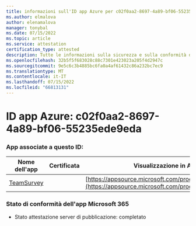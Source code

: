 ```yaml
---
title: informazioni sull'ID app Azure per c02f0aa2-8697-4a89-bf06-55235ede9eda
ms.author: elmalova
author: elenamalova
manager: tonybal
ms.date: 07/15/2022
ms.topic: article
ms.service: attestation
certification_type: attested
description: Tutte le informazioni sulla sicurezza e sulla conformità disponibili per c02f0aa2-8697-4a89-bf06-55235ede9eda.
ms.openlocfilehash: 32b5f5f683028c88c7301e423023a205f4d2947c
ms.sourcegitcommit: 9e5c6c3b4885bc6fa0a4af61432c86a232bc7ec9
ms.translationtype: MT
ms.contentlocale: it-IT
ms.lasthandoff: 07/15/2022
ms.locfileid: "66813131"
---
```

# <a name="azure-app-id-c02f0aa2-8697-4a89-bf06-55235ede9eda"></a>ID app Azure: c02f0aa2-8697-4a89-bf06-55235ede9eda


### <a name="apps-associated-with-this-id"></a>App associate a questo ID:
| **Nome dell'app** | **Certificata** | **Visualizzazione in AppSource** |
|--------------|---------------|-----------------------|
| [TeamSurvey](../forward/WA200004182.md) |  | [https://appsource.microsoft.com/product/office/WA200004182](https://appsource.microsoft.com/product/office/WA200004182) |

### <a name="microsoft-365-app-compliance-status"></a>Stato di conformità dell'app Microsoft 365
- Stato attestazione server di pubblicazione: completato
